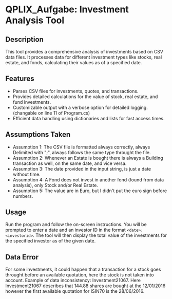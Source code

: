 # QPLIX_Aufgabe: Investment Analysis Tool

## Description
This tool provides a comprehensive analysis of investments based on CSV data files. It processes data for different investment types like stocks, real estate, and fonds, calculating their values as of a specified date.

## Features
- Parses CSV files for investments, quotes, and transactions.
- Provides detailed calculations for the value of stock, real estate, and fund investments.
- Customizable output with a verbose option for detailed logging. (changable on line 11 of Program.cs)
- Efficient data handling using dictionaries and lists for fast access times.

## Assumptions Taken
- Assumption 1:
	The CSV file is formatted always correctly, always Delimited with ";", always follows the same type throught the file.
- Assumption 2:
	Whenever an Estate is bought there is always a Building transaction as well, on the same date, and vice versa.
- Assumption 3:
	The date provided in the input string, is just a date without time.
- Assumption 4:
	A Fond does not invest in another fond (found from data analysis), only Stock and/or Real Estate.
- Assumption 5:
	The value are in Euro, but I didn't put the euro sign before numbers.

## Usage
Run the program and follow the on-screen instructions. You will be prompted to enter a date and an investor ID in the format `<date>;<investorid>`. The tool will then display the total value of the investments for the specified investor as of the given date.

## Data Error
For some investments, it could happen that a transaction for a stock goes throught before an available quotation, here the stock is not taken into account. Example of data inconsistency: Investment21067.
Here Investment21067 describes that 144.88 shares are bought at the 12/01/2016 however the first available quotation for ISIN70 is the 28/06/2016.